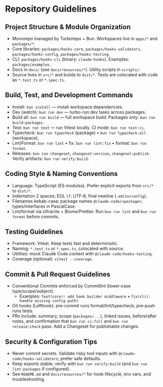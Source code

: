 # Repository Guidelines

## Project Structure & Module Organization
- Monorepo managed by Turborepo + Bun. Workspaces live in `apps/*` and `packages/*`.
- Core libraries: `packages/hooks-core`, `packages/hooks-validators`, `packages/hooks-config`, `packages/hooks-testing`.
- CLI: `packages/hooks-cli` (binary: `claude-hooks`). Examples: `packages/examples`.
- Docs in `docs/` (see `docs/resources/*`). Utility scripts in `scripts/`.
- Source lives in `src/*` and builds to `dist/*`. Tests are colocated with code as `*.test.ts` or `*.spec.ts`.

## Build, Test, and Development Commands
- Install: `bun install` — install workspace dependencies.
- Dev (watch): `bun run dev` — turbo-run dev tasks across packages.
- Build all: `bun run build` — full workspace build. Packages only: `bun run build:packages`.
- Test: `bun run test` — run Vitest locally. CI mode: `bun run test:ci`.
- Typecheck: `bun run typecheck` (package) • `bun run typecheck:all` (workspace).
- Lint/Format: `bun run lint` • fix: `bun run lint:fix` • format: `bun run format`.
- Releases: `bun run changeset`, `changeset:version`, `changeset:publish`. Verify artifacts: `bun run verify:build`.

## Coding Style & Naming Conventions
- Language: TypeScript (ES modules). Prefer explicit exports from `src/*` to `dist/*`.
- Indentation 2 spaces; EOL `lf`; UTF‑8; final newline (`.editorconfig`).
- Filenames kebab-case; package names `@claude-code/<package>`; types/interfaces in PascalCase.
- Lint/format via Ultracite + Biome/Prettier. Run `bun run lint` and `bun run format` before commits.

## Testing Guidelines
- Framework: Vitest. Keep tests fast and deterministic.
- Naming: `*.test.ts` or `*.spec.ts`, colocated with source.
- Utilities: mock Claude Code context with `@claude-code/hooks-testing`.
- Coverage (optional): `vitest --coverage`.

## Commit & Pull Request Guidelines
- Conventional Commits enforced by Commitlint (lower‑case type/scope/subject).
  - Examples: `feat(core): add hook builder middleware` • `fix(cli): handle missing config path)`
- Git hooks (Lefthook): pre-commit runs format/lint/typecheck; pre-push runs tests.
- PRs include: summary, scope (`packages/...`), linked issues, before/after notes, and confirmation that `bun run ci:full` and `bun run release:check` pass. Add a Changeset for publishable changes.

## Security & Configuration Tips
- Never commit secrets. Validate risky tool inputs with `@claude-code/hooks-validators`; prefer safe defaults.
- Keep exports stable; verify with `bun run verify:build` (and `bun run lint:packages` if configured).
- See `README.md` and `docs/resources/*` for hook lifecycle, env vars, and troubleshooting.

